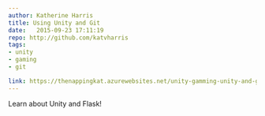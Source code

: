 ```yaml
---
author: Katherine Harris 
title: Using Unity and Git
date:   2015-09-23 17:11:19
repo: http://github.com/katvharris
tags: 
- unity 
- gaming 
- git

link: https://thenappingkat.azurewebsites.net/unity-gamming-unity-and-git/
---
```


Learn about Unity and Flask!